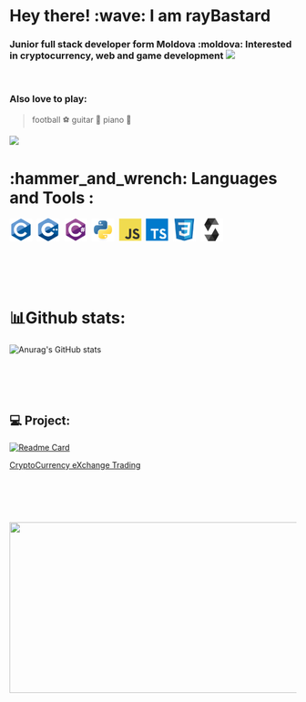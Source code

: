 
<div><h1>Hey there! :wave: I am rayBastard</h3>

<h3>Junior full stack developer form Moldova :moldova: Interested in cryptocurrency, web and game development <img src="https://media.giphy.com/media/WUlplcMpOCEmTGBtBW/giphy.gif" width="30"></h3>


  <img src="https://komarev.com/ghpvc/?username=rayBastard&style=flat-square&color=blue" alt=""/>


### Also love to play:
> football :soccer:
> guitar :guitar:
> piano :musical_keyboard:
  <img src="https://media.giphy.com/media/v1.Y2lkPTc5MGI3NjExMXJtdWI0encyMWIzYjQ4bXA4eGVtcDh6ZnNweGdoYWlmcnc2am04ayZlcD12MV9pbnRlcm5hbF9naWZfYnlfaWQmY3Q9Zw/XGPbVDSbBm70i0P2P4/giphy.gif" width="100"/>
</div>


<H1> :hammer_and_wrench: Languages and Tools :</H1>

<div>
  <img src="https://github.com/devicons/devicon/blob/master/icons/c/c-original.svg" title="C" alt="C" width="40" height="40"/>&nbsp;
  <img src="https://github.com/devicons/devicon/blob/master/icons/cplusplus/cplusplus-original.svg" title="C++" alt="C++" width="40" height="40"/>&nbsp;
  <img src="https://github.com/devicons/devicon/blob/master/icons/csharp/csharp-original.svg" title="C#"  alt="C#" width="40" height="40"/>&nbsp;
  <img src="https://github.com/devicons/devicon/blob/master/icons/python/python-original.svg" title="Python" alt="Python" width="40" height="40"/>&nbsp;
  <img src="https://github.com/devicons/devicon/blob/master/icons/javascript/javascript-original.svg" title="JavaScript" alt="JavaScript" width="40" height="40"/>&nbsp;
  <img src="https://github.com/devicons/devicon/blob/master/icons/typescript/typescript-original.svg" title="JavaScript" alt="JavaScript" width="40" height="40"/>&nbsp;
  <img src="https://github.com/devicons/devicon/blob/master/icons/css3/css3-original.svg" title="CSS3" alt="CSS3" width="40" height="40"/>&nbsp;
  <img src="https://github.com/devicons/devicon/blob/master/icons/solidity/solidity-original.svg" title="Solidity"  alt="Solidity" width="40" height="40"/>&nbsp;
</div>

<h1 align="center">  
&nbsp;&nbsp;
</h1>

<h1>📊Github stats:</h1> 

![Anurag's GitHub stats](https://github-readme-stats.vercel.app/api?username=rayBastard&theme=dark&show_icons=true)

<h1 align="center">  
&nbsp;&nbsp;
</h1>

## :computer: Project:

[![Readme Card](https://github-readme-stats.vercel.app/api/pin/?username=rayBastard&repo=ccxt)](https://github.com/ccxt)

[CryptoCurrency eXchange Trading](https://github.com/ccxt)

<h1 align="center">  
&nbsp;&nbsp;
</h1>

<div >
  <img src="https://media.giphy.com/media/v1.Y2lkPTc5MGI3NjExanh4bTNyNThpemZtYzh3ZzdzM2x2a2lraTczbHRpNHFma2RlY3AzNCZlcD12MV9pbnRlcm5hbF9naWZfYnlfaWQmY3Q9Zw/EGqeuPNjxx2MEpwvNl/giphy.gif" width="600" height="300"/>
</div>

</div>
